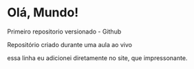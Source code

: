 # Olá, Mundo!
 Primeiro repositorio versionado - Github

Repositório criado durante uma aula ao vivo

essa linha eu adicionei diretamente no site, que impressonante.
